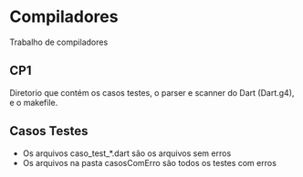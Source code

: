 # Compiladores
Trabalho de compiladores

## CP1
Diretorio que contém os casos testes, o parser e scanner do Dart (Dart.g4), e o makefile.


## Casos Testes

* Os arquivos caso_test_*.dart são os arquivos sem erros 
* Os arquivos na pasta casosComErro são todos os testes com erros
